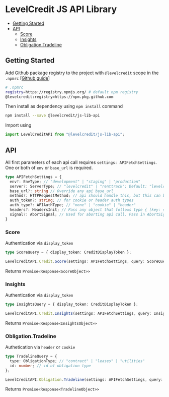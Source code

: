 # LevelCredit JS API Library

* [Getting Started](#getting-started)
* [API](#api)
  * [Score](#score)
  * [Insights](#insights)
  * [Obligation.Tradeline](#obligationtradeline)

## Getting Started

Add Github package registry to the project with `@levelcredit` scope in the `.npmrc` [[Github guide](https://docs.github.com/en/packages/guides/configuring-npm-for-use-with-github-packages#installing-a-package)]
```sh
# .npmrc
registry=https://registry.npmjs.org/ # default npm registry
@levelcredit:registry=https://npm.pkg.github.com
```

Then install as dependency using `npm install` command
```sh
npm install --save @levelcredit/js-lib-api
```

Import using
```ts
import LevelCreditAPI from "@levelcredit/js-lib-api";
```

## API

All first parameters of each api call requires `settings: APIFetchSettings`. One or both of `env` or `base_url` is required.
```ts
type APIFetchSettings = {
  env?: EnvType; // "development" | "staging" | "production"
  server?: ServerType; // "levelcredit" | "renttrack"; Default: "levelcredit"
  base_url?: string // Override any api base_url
  method?: HTTPRequestMethod; // api should handle this, but this can be overwritten if needed
  auth_token?: string; // for cookie or header auth types
  auth_type?: APIAuthType; // "none" | "cookie" | "header"
  headers?: HeadersInit; // Pass any object that follows type { [key: string]: string }
  signal?: AbortSignal; // Used for aborting api call. Pass in AbortSignal
}
```

### Score
Authentication via `display_token`

```ts
type ScoreQuery = { display_token: CreditDisplayToken };

LevelCreditAPI.Credit.Score(settings: APIFetchSettings, query: ScoreQuery);
```

Returns `Promise<Response<ScoreObject>>`

### Insights
Authentication via `display_token`

```ts
type InsightsQuery = { display_token: CreditDisplayToken };

LevelCreditAPI.Credit.Insights(settings: APIFetchSettings, query: InsightsQuery);
```

Returns `Promise<Response<InsightsObject>>`

### Obligation.Tradeline
Authetication via `header` or `cookie`

```ts
type TradelineQuery = {
  type: ObligationType; // "contract" | "leases" | "utilities"
  id: number; // id of obligation type
};

LevelCreditAPI.Obligation.Tradeline(settings: APIFetchSettings, query: TradelineQuery);
```

Returns `Promise<Response<TradelineObject>>`
